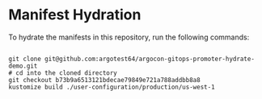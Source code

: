 
# Manifest Hydration

To hydrate the manifests in this repository, run the following commands:

```shell

git clone git@github.com:argotest64/argocon-gitops-promoter-hydrate-demo.git
# cd into the cloned directory
git checkout b73b9a6513121bdecae79849e721a788addbb8a8
kustomize build ./user-configuration/production/us-west-1
```